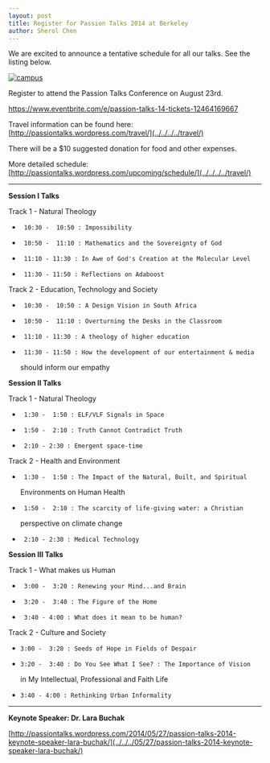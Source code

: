 ```yaml
---
layout: post
title: Register for Passion Talks 2014 at Berkeley
author: Sherol Chen
---
```


We are excited to announce a tentative schedule for all our talks. See
the listing below.

<!-- break -->

[![campus](../../campus.jpg@w=551&h=366)](../../campus.jpg)

Register to attend the Passion Talks Conference on August 23rd.

<https://www.eventbrite.com/e/passion-talks-14-tickets-12464169667>

Travel information can be found
here: [http://passiontalks.wordpress.com/travel/](../../../../travel/)

There will be a \$10 suggested donation for food and other expenses.

More detailed schedule:
[http://passiontalks.wordpress.com/upcoming/schedule/](../../../../travel/)

* * * * *

**Session I Talks**

Track 1 - Natural Theology

-      10:30 -  10:50 : Impossibility
-      10:50 -  11:10 : Mathematics and the Sovereignty of God
-      11:10 - 11:30 : In Awe of God's Creation at the Molecular Level
-      11:30 - 11:50 : Reflections on Adaboost

Track 2 - Education, Technology and Society

-      10:30 -  10:50 : A Design Vision in South Africa
-      10:50 -  11:10 : Overturning the Desks in the Classroom
-      11:10 - 11:30 : A theology of higher education
-      11:30 - 11:50 : How the development of our entertainment & media
    should inform our empathy

**Session II Talks**

 

Track 1 - Natural Theology

-      1:30 -  1:50 : ELF/VLF Signals in Space
-      1:50 -  2:10 : Truth Cannot Contradict Truth
-      2:10 - 2:30 : Emergent space-time

Track 2 - Health and Environment

-      1:30 -  1:50 : The Impact of the Natural, Built, and Spiritual
    Environments on Human Health
-      1:50 -  2:10 : The scarcity of life-giving water: a Christian
    perspective on climate change
-      2:10 - 2:30 : Medical Technology

**Session III Talks**

 

Track 1 - What makes us Human 

-      3:00 -  3:20 : Renewing your Mind...and Brain
-      3:20 -  3:40 : The Figure of the Home
-      3:40 - 4:00 : What does it mean to be human?

Track 2 - Culture and Society

-     3:00 -  3:20 : Seeds of Hope in Fields of Despair
-     3:20 -  3:40 : Do You See What I See? : The Importance of Vision
    in My Intellectual, Professional and Faith Life
-     3:40 - 4:00 : Rethinking Urban Informality

* * * * *

**Keynote Speaker: Dr. Lara Buchak**

[http://passiontalks.wordpress.com/2014/05/27/passion-talks-2014-keynote-speaker-lara-buchak/](../../../05/27/passion-talks-2014-keynote-speaker-lara-buchak/)

